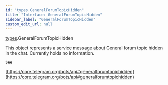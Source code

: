 ```yaml
---
id: "types.GeneralForumTopicHidden"
title: "Interface: GeneralForumTopicHidden"
sidebar_label: "GeneralForumTopicHidden"
custom_edit_url: null
---
```


[types](../modules/types.md).GeneralForumTopicHidden

This object represents a service message about General forum topic hidden in the
chat. Currently holds no information.

**`See`**

[https://core.telegram.org/bots/api#generalforumtopichidden](https://core.telegram.org/bots/api#generalforumtopichidden)
